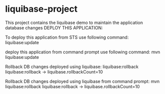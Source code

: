 # liquibase-project
This project contains the liquibase demo to maintain the application database changes 
DEPLOY THIS APPLICATION:

To deploy this application from STS use following command:
liquibase:update

deploy this application from command prompt use following command:
mvn liquibase:update

Rollback DB changes deployed using liquibase:
liquibase:rollback
liquibase:rollback -> liquibase.rollbackCount=10


Rollback DB changes deployed using liquibase from command prompt:
mvn liquibase:rollback
liquibase:rollback -> liquibase.rollbackCount=10
